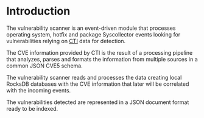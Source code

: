 # Introduction

The vulnerability scanner is an event-driven module that processes operating system, hotfix and package Syscollector events looking for vulnerabilities relying on [CTI](https://cti.wazuh.com/vulnerabilities/cves) data for detection. 

The CVE information provided by CTI is the result of a processing pipeline that analyzes, parses and formats the information from multiple sources in a common JSON CVE5 schema.

The vulnerability scanner reads and processes the data creating local RocksDB databases with the CVE information that later will be correlated with the incoming events. 

The vulnerabilities detected are represented in a JSON document format ready to be indexed.
